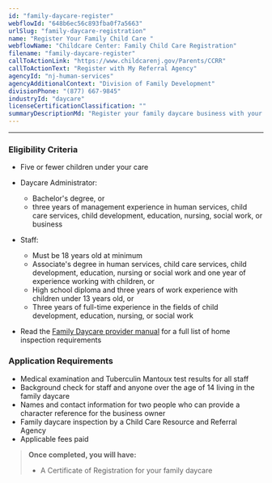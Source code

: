 ```yaml
---
id: "family-daycare-register"
webflowId: "648b6ec56c893fba0f7a5663"
urlSlug: "family-daycare-registration"
name: "Register Your Family Child Care "
webflowName: "Childcare Center: Family Child Care Registration"
filename: "family-daycare-register"
callToActionLink: "https://www.childcarenj.gov/Parents/CCRR"
callToActionText: "Register with My Referral Agency"
agencyId: "nj-human-services"
agencyAdditionalContext: "Division of Family Development"
divisionPhone: "(877) 667-9845"
industryId: "daycare"
licenseCertificationClassification: ""
summaryDescriptionMd: "Register your family daycare business with your local Child Care Resource and Referral Agency to ensure you’re in compliance with state rules and regulations and gain more credibility for your business."
---
```


---

### Eligibility Criteria

- Five or fewer children under your care
- Daycare Administrator:

  - Bachelor's degree, or
  - three years of management experience in human services, child care services, child development, education, nursing, social work, or business

- Staff:

  - Must be 18 years old at minimum
  - Associate's degree in human services, child care services, child development, education, nursing or social work and one year of experience working with children, or
  - High school diploma and three years of work experience with children under 13 years old, or
  - Three years of full-time experience in the fields of child development, education, nursing, or social work

- Read the [Family Daycare provider manual](https://www.nj.gov/dcf/providers/licensing/laws/FCCmanual.pdf) for a full list of home inspection requirements

### Application Requirements

- Medical examination and Tuberculin Mantoux test results for all staff
- Background check for staff and anyone over the age of 14 living in the family daycare
- Names and contact information for two people who can provide a character reference for the business owner
- Family daycare inspection by a Child Care Resource and Referral Agency
- Applicable fees paid

> **Once completed, you will have:**
>
> - A Certificate of Registration for your family daycare
